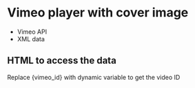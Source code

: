 # Vimeo player with cover image

* Vimeo API
* XML data

## HTML to access the data

Replace {vimeo_id} with dynamic variable to get the video ID

<div class="player" data-embed="{vimeo_id}"><div class="play-button"></div></div>
